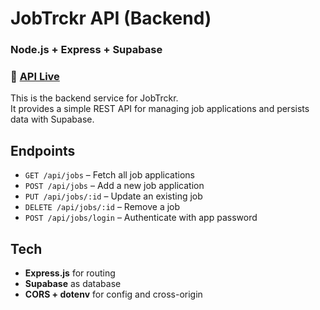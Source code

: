 # JobTrckr API (Backend)

### Node.js + Express + Supabase

### :rocket: [API Live](https://job-tracker-be.onrender.com/api/jobs)

This is the backend service for JobTrckr.  
It provides a simple REST API for managing job applications and persists data with Supabase.

## Endpoints

- `GET /api/jobs` – Fetch all job applications
- `POST /api/jobs` – Add a new job application
- `PUT /api/jobs/:id` – Update an existing job
- `DELETE /api/jobs/:id` – Remove a job
- `POST /api/jobs/login` – Authenticate with app password

## Tech

- **Express.js** for routing
- **Supabase** as database
- **CORS + dotenv** for config and cross-origin
